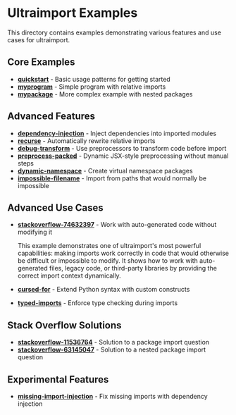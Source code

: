 # Ultraimport Examples

This directory contains examples demonstrating various features and use cases for ultraimport.

## Core Examples

- **[quickstart](./quickstart/)** - Basic usage patterns for getting started
- **[myprogram](./myprogram/)** - Simple program with relative imports
- **[mypackage](./mypackage/)** - More complex example with nested packages

## Advanced Features

- **[dependency-injection](./dependency-injection/)** - Inject dependencies into imported modules
- **[recurse](./recurse/)** - Automatically rewrite relative imports
- **[debug-transform](./debug-transform/)** - Use preprocessors to transform code before import
- **[preprocess-packed](./preprocess-packed/)** - Dynamic JSX-style preprocessing without manual steps
- **[dynamic-namespace](./dynamic-namespace/)** - Create virtual namespace packages
- **[impossible-filename](./impossible-filename/)** - Import from paths that would normally be impossible

## Advanced Use Cases

- **[stackoverflow-74632397](./stackoverflow-74632397/)** - Work with auto-generated code without modifying it
  
  This example demonstrates one of ultraimport's most powerful capabilities: making imports work correctly in code that would otherwise be difficult or impossible to modify. It shows how to work with auto-generated files, legacy code, or third-party libraries by providing the correct import context dynamically.

- **[cursed-for](./cursed-for/)** - Extend Python syntax with custom constructs
- **[typed-imports](./typed-imports/)** - Enforce type checking during imports

## Stack Overflow Solutions

- **[stackoverflow-11536764](./stackoverflow-11536764/)** - Solution to a package import question
- **[stackoverflow-63145047](./stackoverflow-63145047/)** - Solution to a nested package import question

## Experimental Features

- **[missing-import-injection](./recurse/inject_missing.py)** - Fix missing imports with dependency injection